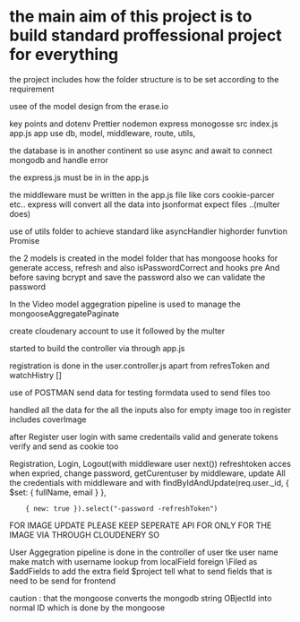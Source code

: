 # the main aim of this project is to build standard proffessional project for everything

the project includes how the folder structure is to be set according to the requirement 

usee of the model design from the erase.io

key points and dotenv Prettier nodemon express monogosse src index.js app.js app use 
db, model, middleware, route, utils,  

the database is in another continent so use async and await to connect mongodb and handle error 

the express.js must be in in the app.js 

the middleware must be written in the app.js file like cors cookie-parcer etc..
express will convert all the data into jsonformat expect files   ..(multer does)

use of utils folder to achieve standard like asyncHandler highorder funvtion Promise

the 2 models is created in the model folder that has  mongoose hooks for generate access, refresh and also isPasswordCorrect and hooks pre 
And before saving bcrypt and save the password also we can validate the password 

In the Video model aggegration pipeline is used to manage the mongooseAggregatePaginate 

create cloudenary account to use it followed by the multer 

started to build the controller via through app.js 

registration is done in the user.controller.js apart from refresToken and watchHistry []

use of POSTMAN send data for testing formdata  used to send files too

handled all the data for the all the inputs also for empty image too in register includes coverImage 

after Register user login with same credentails valid and generate tokens verify and send as cookie too

Registration, Login, Logout(with middleware user next()) refreshtoken acces when expried, change password, getCurentuser by middleware,  update All the credentials with middleware and with findByIdAndUpdate(req.user._id,
        {
            $set: {
                fullName,
                email
            }
        },

        { new: true }).select("-password -refreshToken")

FOR IMAGE UPDATE PLEASE KEEP SEPERATE API FOR ONLY FOR THE IMAGE VIA THROUGH CLOUDENERY SO

User Aggegration pipeline is done in the controller of user 
tke user name make match with username
lookup from localField foreign \Filed as
$addFields to add the extra field 
 $project tell what to send fields that is need to be send for frontend 

caution : that the mongoose converts the mongodb string OBjectId into normal ID which is done by the mongoose 
